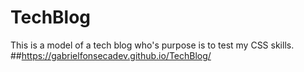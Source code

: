 # TechBlog
This is a model of a tech blog who's purpose is to test my CSS skills.
##https://gabrielfonsecadev.github.io/TechBlog/
